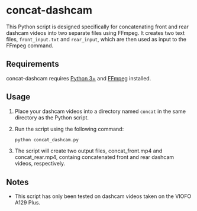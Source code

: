 
# concat-dashcam

This Python script is designed specifically for concatenating front and rear dashcam videos into two separate files using FFmpeg. It creates two text files, `front_input.txt` and `rear_input`, which are then used as input to the FFmpeg command.

  

## Requirements

concat-dashcam requires [Python 3+](https://www.python.org/downloads/) and [FFmpeg](https://ffmpeg.org/download.html) installed.

  

## Usage

1. Place your dashcam videos into a directory named `concat` in the same directory as the Python script.

2. Run the script using the following command:

	```bash
	python concat_dashcam.py
	```

3. The script will create two output files, concat_front.mp4 and concat_rear.mp4, containg concatenated front and rear dashcam videos, respectively.

  

## Notes

- This script has only been tested on dashcam videos taken on the VIOFO A129 Plus.